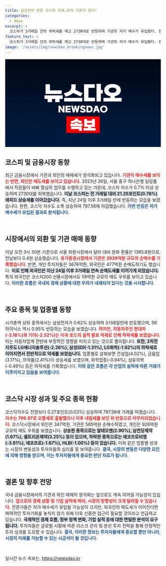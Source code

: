 ```yaml
---
title: 삼성전자 반등 코스피 회복…투자 기회가 온다!
categories:
  - News
excerpt: >
  코스피가 3거래일 간의 하락세를 깨고 2730대로 반등하며 기관의 저가 매수가 유입됐다. 반면, 포드의 실적 발표에 따른 자동차주 급락과 2차전지 주식의 하락세가 눈에 띈다.
feature_text: >
  코스피가 3거래일 간의 하락세를 깨고 2730대로 반등하며 기관의 저가 매수가 유입됐다. 반면, 포드의 실적 발표에 따른 자동차주 급락과 2차전지 주식의 하락세가 눈에 띈다.
image: '/assets/img/newsdao_breakingnews.jpg'
---
```


<p><img src="/assets/img/newsdao_breakingnews.jpg" alt="cryptoinkorea 속보" /></p>

<h2 data-ke-size="size26">코스피 및 금융시장 동향</h2>

<p data-ke-size="size16">최근 금융시장에서 기관과 외인의 매매세가 양극화되고 있습니다. <b><span style="color: #ee2323;">기관이 매수세를 보이는 반면, 외인은 매도세를 보이고 있습니다.</span></b> 2023년 26일, 서울 중구 하나은행 딜링룸에서 직원들이 바삐 열심히 업무를 수행하고 있는 가운데, 코스피 지수가 0.7% 이상 상승하며 2730대를 회복했습니다. <b><span style="background-color: #21538527;">이날 코스피는 전 거래일 대비 21.25포인트(0.78%) 애피드 상승세를 이어갔습니다.</span></b> 즉, 지난 24일 이후 3거래일 만에 반등하는 모습을 보였습니다. 한편, 코스닥 지수도 소폭 상승하여 797.56에 마감했습니다. <b><span style="color: #1a5490;">이번 반등은 저가 매수세가 유입된 결과로 분석됩니다.</span></b></p>

<p data-ke-size="size16">&nbsp;</p>

<h2 data-ke-size="size26">시장에서의 외환 및 기관 매매 동향</h2>

<p data-ke-size="size16">이날 오전 3시 30분 기준으로 서울 외환시장에서 달러 대비 원화 환율은 1385.8원으로, 전날보다 0.4원 상승했습니다. <b><span style="color: #ee2323;">유가증권시장에서 기관은 3939억원 규모의 순매수를 기록했습니다.</span></b> 반면, 개인 투자자들은 3676억원, 외국인은 477억원 순매도하기도 했습니다. <b><span style="background-color: #21538527;">이로 인해 외국인은 지난 24일 이후 3거래일 연속 순매도세를 이어가게 되었습니다.</span></b> 특히 외국인은 코스피200 선물시장에서도 59억원 규모의 매도 우위를 보이고 있습니다. <b><span style="color: #1a5490;">이러한 흐름은 국내외 경제 상황에 대한 우려가 내재되어 있다는 것을 시사합니다.</span></b></p>

<p data-ke-size="size16">&nbsp;</p>

<h2 data-ke-size="size26">주요 종목 및 업종별 동향</h2>

<p data-ke-size="size16">시가총액 상위 종목에서는 삼성전자가 0.62% 상승하며 3거래일만에 반등했으며, SK하이닉스 역시 0.95% 반등하는 모습을 보였습니다. <b><span style="color: #ee2323;">하지만, 자동차주인 현대차(-3.18%)와 기아(-2.52%)는 미국 포드의 실적 발표 악재로 인해 하락세를 보였습니다.</span></b> 이는 자동차업계 전반에 부정적인 영향을 미치고 있는 것으로 풀이됩니다. <b><span style="background-color: #21538527;">또한, 2차전지주도 LG에너지솔루션(-2.26%), 삼성SDI(-1.31%), LG화학(-1.92%)의 하락세로 이어지면서 전반적으로 약세를 보였습니다.</span></b> 업종별로 살펴보면 건설업(4.02%), 금융업(3.17%), 의약품(2.41%)이 상승세를 보였으며, 화학업종(-0.94%), 섬유의복(-0.49%) 등은 하락세를 기록했습니다. <b><span style="color: #1a5490;">이와 같은 흐름은 각 산업의 실적에 따른 거래가 이루어지고 있음을 보여줍니다.</span></b></p>

<p data-ke-size="size16">&nbsp;</p>

<h2 data-ke-size="size26">코스닥 시장 성과 및 주요 종목 현황</h2>

<p data-ke-size="size16">코스닥지수도 전장보다 0.27포인트(0.03%) 상승하여 797.56에 거래를 마쳤습니다. <b><span style="color: #ee2323;">지수는 799.97로 오름세로 출발했으나 이후 내림세를 보인 뒤 반등으로 마무리되었습니다.</span></b> 코스닥시장에서 외인은 347억원, 기관은 565억원 순매수하였고, 개인은 926억원 규모의 매도 우위를 보였습니다. <b><span style="background-color: #21538527;">상승한 종목으로는 알테오젠(2.90%), 삼천당제약(1.67%), 셀트리온제약(3.25%) 등이 있으며, 하락한 종목으로는 에코프로비엠(-3.81%), 에코프로(-1.67%), HLB(-1.00%) 등이 있습니다.</span></b> 이와 같은 업종별 성과는 시장의 변동성과 투자자들의 심리를 잘 보여줍니다. <b><span style="color: #1a5490;">결국, 시장의 변동은 다양한 요인에 의해 영향을 받으며, 이는 투자자들에게 중요한 판단 자료가 됩니다.</span></b></p>

<p data-ke-size="size16">&nbsp;</p>

<h2 data-ke-size="size26">결론 및 향후 전망</h2>

<p data-ke-size="size16">국내 금융시장에서의 기관과 외인 매매의 양극화는 앞으로도 계속 이어질 가능성이 있습니다. <b><span style="color: #ee2323;">앞으로의 경제 상황 및 기업 실적에 따라, 시장의 방향성이 크게 달라질 수 있습니다.</span></b> 전문가들은 저가 매수세가 유입될 가능성이 크지만, 외국인의 매도세가 이어진다면 매력적인 투자기회를 놓치지 않기 위해 더욱 신중한 접근이 필요할 것이라고 언급하고 있습니다. <b><span style="background-color: #21538527;">국제적인 경제 흐름, 정부 정책 변화, 기업 실적 등에 대한 면밀한 분석이 요구됩니다.</span></b> 투자자들은 글로벌 시황에 따른 리스크 관리 및 분산 투자 전략을 통해 안정적인 투자 성과를 도모할 수 있습니다. <b><span style="color: #1a5490;">결국, 이러한 정보는 투자자들에게 중요할 뿐만 아니라, 시장의 미래를 가늠할 수 있는 시금석이 될 것입니다.</span></b></p>

<p data-ke-size="size16">&nbsp;</p>
실시간 뉴스 속보는, <a href="https://newsdao.kr" rel="dofollow">https://newsdao.kr</a>


